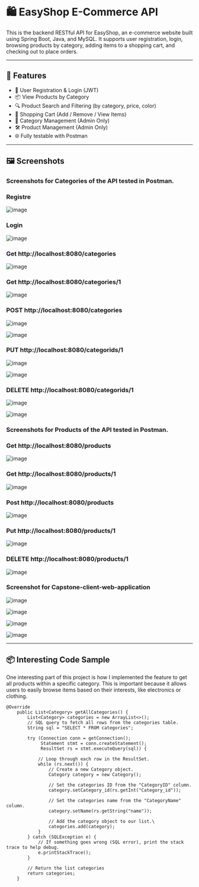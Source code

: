 # 🛍️ EasyShop E-Commerce API

This is the backend RESTful API for EasyShop, an e-commerce website built using Spring Boot, Java, and MySQL.
It supports user registration, login, browsing products by category, adding items to a shopping cart, 
and checking out to place orders.

---

## 🚀 Features

- 🔐 User Registration & Login (JWT)
- 📦 View Products by Category
- 🔍 Product Search and Filtering (by category, price, color)
- 🛒 Shopping Cart (Add / Remove / View Items)
- 📁 Category Management (Admin Only)
- 🛠️ Product Management (Admin Only)
- 🌐 Fully testable with Postman

---

## 🖼️ Screenshots

### Screenshots for  Categories of the API tested in Postman.


### Registre
![image](https://github.com/user-attachments/assets/ca3eade8-e1f0-4faf-a700-4cc28bcaa4e4)

### Login
![image](https://github.com/user-attachments/assets/1d18365d-7d67-4231-8383-989e679a695d)

### Get http://localhost:8080/categories
![image](https://github.com/user-attachments/assets/66cf68d2-c962-4719-8d36-02ce379d1450)

### Get http://localhost:8080/categories/1
![image](https://github.com/user-attachments/assets/d30d0c32-547e-4992-8b59-c5dbeb9114e8)

### POST http://localhost:8080/categories
![image](https://github.com/user-attachments/assets/fb588d8a-dbfd-40b4-8b58-34b9063701c0)

![image](https://github.com/user-attachments/assets/a0fdec9c-4cff-416f-aa8a-051c947d1964)

### PUT http://localhost:8080/categorids/1
![image](https://github.com/user-attachments/assets/5db77876-969b-4e7a-a90b-b56c13c27905)

![image](https://github.com/user-attachments/assets/0f3e8618-6988-4eea-8ef9-cdbafc93d862)

### DELETE http://localhost:8080/categorids/1
![image](https://github.com/user-attachments/assets/a2553dea-6dd4-4a6f-8ec1-8d5a91150338)

![image](https://github.com/user-attachments/assets/0f9563c2-eeb3-4c27-836f-d0c5befa9062)

### Screenshots for Products of the API tested in Postman.



### Get http://localhost:8080/products 

![image](https://github.com/user-attachments/assets/67b90b39-74f7-45cb-b620-cd91b3bc1fa8)

### Get http://localhost:8080/products/1

![image](https://github.com/user-attachments/assets/dc816693-d430-481e-866f-a32ecbbcd448)

### Post http://localhost:8080/products
![image](https://github.com/user-attachments/assets/c2ad1a1f-4969-46c2-bb18-004cebac58c6)


### Put http://localhost:8080/products/1
![image](https://github.com/user-attachments/assets/bbccac8b-3ed3-4357-9591-38a580b9aea2)


### DELETE http://localhost:8080/products/1

![image](https://github.com/user-attachments/assets/c94b2d67-1902-4562-a0e0-cb0adb4172dc)

### Screenshot for Capstone-client-web-application 
![image](https://github.com/user-attachments/assets/4a3cb5ae-1e69-4680-8bfd-4d9ccf68d291)

![image](https://github.com/user-attachments/assets/d6e68f25-c4c6-4616-b07d-84bd3ce9e462)

![image](https://github.com/user-attachments/assets/290230c9-a7e4-4eb6-b6e1-998f6af8d7b3)

![image](https://github.com/user-attachments/assets/878312ce-5ff4-4a39-acd3-f750d182c7fa)




---

## 📦 Interesting Code Sample

One interesting part of this project is how I implemented the feature to get all products within a specific category.
This is important because it allows users to easily browse items based on their interests, like electronics or clothing.

```
@Override
    public List<Category> getAllCategories() {
        List<Category> categories = new ArrayList<>();
        // SQL query to fetch all rows from the categories table.
        String sql = "SELECT * FROM categories";

        try (Connection conn = getConnection();
             Statement stmt = conn.createStatement();
             ResultSet rs = stmt.executeQuery(sql)) {

            // Loop through each row in the ResultSet.
            while (rs.next()) {
                // Create a new Category object.
                Category category = new Category();

                // Set the categories ID from the "CategoryID" column.
                category.setCategory_id(rs.getInt("Category_id"));

                // Set the categories name from the "CategoryName" column.
                category.setName(rs.getString("name"));

                // Add the category object to our list.\
                categories.add(category);
            }
        } catch (SQLException e) {
            // If something goes wrong (SQL error), print the stack trace to help debug.
            e.printStackTrace();
        }

        // Return the list categories
        return categories;
    }
 
```
